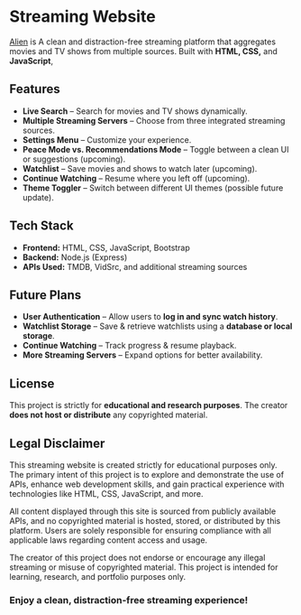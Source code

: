 #  Streaming Website  

[Alien](https://playboy-alien.onrender.com/) is A clean and distraction-free streaming platform that aggregates movies and TV shows from multiple sources. Built with **HTML, CSS,** and **JavaScript**,

##  Features  

-  **Live Search** – Search for movies and TV shows dynamically.  
-  **Multiple Streaming Servers** – Choose from three integrated streaming sources.  
-  **Settings Menu** – Customize your experience.  
-  **Peace Mode vs. Recommendations Mode** – Toggle between a clean UI or suggestions (upcoming).
-  **Watchlist** – Save movies and shows to watch later (upcoming).  
-  **Continue Watching** – Resume where you left off (upcoming).  
-  **Theme Toggler** – Switch between different UI themes (possible future update).  

##  Tech Stack  

- **Frontend:** HTML, CSS, JavaScript, Bootstrap  
- **Backend:** Node.js (Express)  
- **APIs Used:** TMDB, VidSrc, and additional streaming sources  

##  Future Plans  

- **User Authentication** – Allow users to **log in and sync watch history**.  
- **Watchlist Storage** – Save & retrieve watchlists using a **database or local storage**.  
- **Continue Watching** – Track progress & resume playback.  
- **More Streaming Servers** – Expand options for better availability.  

##  License  

This project is strictly for **educational and research purposes**. The creator **does not host or distribute** any copyrighted material.  


##  Legal Disclaimer

This streaming website is created strictly for educational purposes only. The primary intent of this project is to explore and demonstrate the use of APIs, enhance web development skills, and gain practical experience with technologies like HTML, CSS, JavaScript, and more.

All content displayed through this site is sourced from publicly available APIs, and no copyrighted material is hosted, stored, or distributed by this platform. Users are solely responsible for ensuring compliance with all applicable laws regarding content access and usage.

The creator of this project does not endorse or encourage any illegal streaming or misuse of copyrighted material. This project is intended for learning, research, and portfolio purposes only.

###  **Enjoy a clean, distraction-free streaming experience!**  
